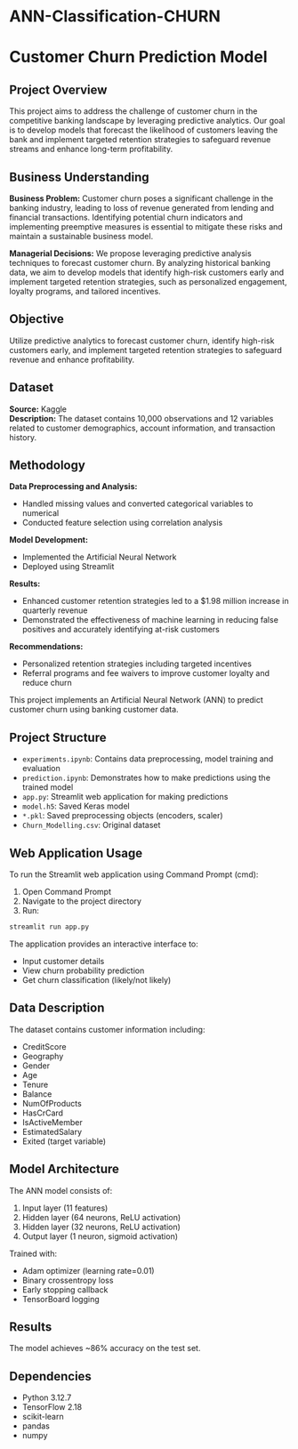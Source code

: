 # ANN-Classification-CHURN 
# Customer Churn Prediction Model

## Project Overview
This project aims to address the challenge of customer churn in the competitive banking landscape by leveraging predictive analytics. Our goal is to develop models that forecast the likelihood of customers leaving the bank and implement targeted retention strategies to safeguard revenue streams and enhance long-term profitability.

## Business Understanding
**Business Problem:** Customer churn poses a significant challenge in the banking industry, leading to loss of revenue generated from lending and financial transactions. Identifying potential churn indicators and implementing preemptive measures is essential to mitigate these risks and maintain a sustainable business model.

**Managerial Decisions:** We propose leveraging predictive analysis techniques to forecast customer churn. By analyzing historical banking data, we aim to develop models that identify high-risk customers early and implement targeted retention strategies, such as personalized engagement, loyalty programs, and tailored incentives.

## Objective
Utilize predictive analytics to forecast customer churn, identify high-risk customers early, and implement targeted retention strategies to safeguard revenue and enhance profitability.

## Dataset
**Source:** Kaggle  
**Description:** The dataset contains 10,000 observations and 12 variables related to customer demographics, account information, and transaction history.

## Methodology
**Data Preprocessing and Analysis:**
- Handled missing values and converted categorical variables to numerical
- Conducted feature selection using correlation analysis

**Model Development:**
- Implemented the Artificial Neural Network
- Deployed using Streamlit

**Results:**
- Enhanced customer retention strategies led to a $1.98 million increase in quarterly revenue
- Demonstrated the effectiveness of machine learning in reducing false positives and accurately identifying at-risk customers

**Recommendations:**
- Personalized retention strategies including targeted incentives
- Referral programs and fee waivers to improve customer loyalty and reduce churn

This project implements an Artificial Neural Network (ANN) to predict customer churn using banking customer data.

## Project Structure
- `experiments.ipynb`: Contains data preprocessing, model training and evaluation
- `prediction.ipynb`: Demonstrates how to make predictions using the trained model
- `app.py`: Streamlit web application for making predictions
- `model.h5`: Saved Keras model
- `*.pkl`: Saved preprocessing objects (encoders, scaler)
- `Churn_Modelling.csv`: Original dataset

## Web Application Usage
To run the Streamlit web application using Command Prompt (cmd):
1. Open Command Prompt
2. Navigate to the project directory
3. Run:
```cmd
streamlit run app.py
```

The application provides an interactive interface to:
- Input customer details
- View churn probability prediction
- Get churn classification (likely/not likely)

## Data Description
The dataset contains customer information including:
- CreditScore
- Geography
- Gender
- Age
- Tenure
- Balance
- NumOfProducts
- HasCrCard
- IsActiveMember
- EstimatedSalary
- Exited (target variable)

## Model Architecture
The ANN model consists of:
1. Input layer (11 features)
2. Hidden layer (64 neurons, ReLU activation)
3. Hidden layer (32 neurons, ReLU activation)
4. Output layer (1 neuron, sigmoid activation)

Trained with:
- Adam optimizer (learning rate=0.01)
- Binary crossentropy loss
- Early stopping callback
- TensorBoard logging

## Results
The model achieves ~86% accuracy on the test set.

## Dependencies
- Python 3.12.7
- TensorFlow 2.18
- scikit-learn
- pandas
- numpy
